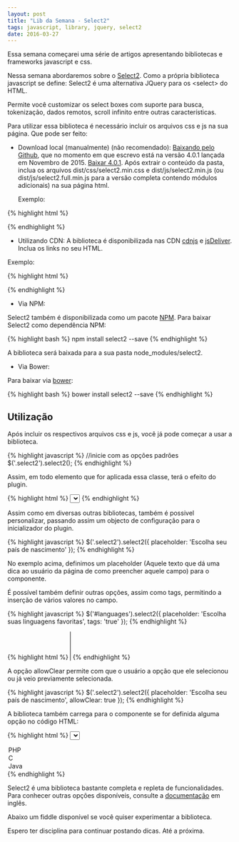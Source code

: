```yaml
---
layout: post
title: "Lib da Semana - Select2"
tags: javascript, library, jquery, select2
date: 2016-03-27
---
```


Essa semana começarei uma série de artigos apresentando bibliotecas e frameworks
javascript e css.

Nessa semana abordaremos sobre o [Select2](https://select2.github.io/). Como a
própria biblioteca javascript se define: Select2 é uma alternativa JQuery para
os &lt;select&gt; do HTML.

Permite você customizar os select boxes com suporte para busca, tokenização,
dados remotos, scroll infinito entre outras características.

Para utilizar essa biblioteca é necessário incluir os arquivos css e js na sua
página. Que pode ser feito:

* Download local (manualmente) (não recomendado):
[Baixando pelo Github](https://github.com/select2/select2/releases), que no
momento em que escrevo está na versão 4.0.1 lançada em Novembro de 2015.
[Baixar 4.0.1](https://github.com/select2/select2/archive/4.0.1.tar.gz). Após
extrair o conteúdo da pasta, inclua os arquivos dist/css/select2.min.css e
dist/js/select2.min.js (ou dist/js/select2.full.min.js para a versão completa
contendo módulos adicionais) na sua página html.

  Exemplo:

{% highlight html %}
<link href="path/to/select2.min.css" rel="stylesheet" />
<script src="path/to/select2.min.js"></script>
{% endhighlight %}

* Utilizando CDN: A biblioteca é disponibilizada nas CDN
[cdnjs](https://cdnjs.com/libraries/select2) e
[jsDeliver](http://www.jsdelivr.com/projects/select2). Inclua os links no seu
HTML.

Exemplo:

{% highlight html %}
<link href="https://cdnjs.cloudflare.com/ajax/libs/select2/4.0.1/css/select2.min.css" rel="stylesheet" />
<script src="http://cdnjs.cloudflare.com/ajax/libs/select2/4.0.1/js/select2.min.js"></script>
{% endhighlight %}

* Via NPM:

Select2 também é disponibilizada como um pacote [NPM](https://www.npmjs.com/).
Para baixar Select2 como dependência NPM:

{% highlight bash %}
npm install select2 --save
{% endhighlight %}

  A biblioteca será baixada para a sua pasta node_modules/select2.

* Via Bower:

Para baixar via [bower](http://bower.io):

{% highlight bash %}
bower install select2 --save
{% endhighlight %}


## Utilização

Após incluir os respectivos arquivos css e js, você já pode começar a usar a
biblioteca.

{% highlight javascript %}
//inicie com as opções padrões
$('.select2').select2();
{% endhighlight %}

Assim, em todo elemento que for aplicada essa classe, terá o efeito do plugin.

{% highlight html %}
<select class="select2"></select>
{% endhighlight %}

Assim como em diversas outras bibliotecas, também é possivel personalizar, passando
assim um objecto de configuração para o inicializador do plugin.

{% highlight javascript %}
$('.select2').select2({
  placeholder: 'Escolha seu país de nascimento'
});
{% endhighlight %}

No exemplo acima, definimos um placeholder (Aquele texto que dá uma dica ao usuário
da página de como preencher aquele campo) para o componente.

É possível também definir outras opções, assim como tags, permitindo a inserção de
vários valores no campo.

{% highlight javascript %}
$('#languages').select2({
  placeholder: 'Escolha suas linguagens favoritas',
  tags: 'true'
});
{% endhighlight %}

{% highlight html %}
<select class="languages" multiple></select>
{% endhighlight %}

A opção allowClear permite com que o usuário a opção que ele selecionou ou já veio
previamente selecionada.

{% highlight javascript %}
$('.select2').select2({
  placeholder: 'Escolha seu país de nascimento',
  allowClear: true
});
{% endhighlight %}

A biblioteca também carrega para o componente se for definida alguma opção no código
HTML:

{% highlight html %}
<select class="select2">
  <option value="php" selected>PHP</option>
  <option value="c">C</option>
  <option value="java">Java</option>
</select>
{% endhighlight %}

Select2 é uma biblioteca bastante completa e repleta de funcionalidades. Para conhecer
outras opções disponíveis, consulte a [documentação](https://select2.github.io) em inglês.

Abaixo um fiddle disponível se você quiser experimentar a biblioteca.

<script async src="https://jsfiddle.net/gq327ed4/2/embed/"></script>

Espero ter disciplina para continuar postando dicas. Até a próxima.